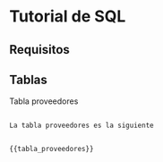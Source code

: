 Tutorial de SQL
============================

Requisitos
------------------------


Tablas
----------


Tabla proveedores
~~~~~~~~~~~~~~~~~~~~~

La tabla proveedores es la siguiente


{{tabla_proveedores}}
